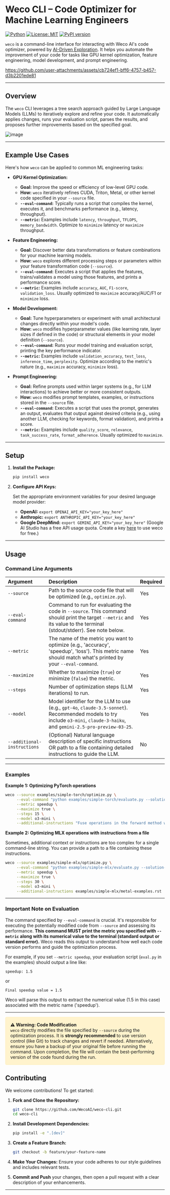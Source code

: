 # Weco CLI – Code Optimizer for Machine Learning Engineers

[![Python](https://img.shields.io/badge/Python-3.12.0-blue)](https://www.python.org)
[![License: MIT](https://img.shields.io/badge/License-MIT-green.svg)](LICENSE)
[![PyPI version](https://badge.fury.io/py/weco.svg)](https://badge.fury.io/py/weco)

`weco` is a command-line interface for interacting with Weco AI's code optimizer, powered by [AI-Driven Exploration](https://arxiv.org/abs/2502.13138). It helps you automate the improvement of your code for tasks like GPU kernel optimization, feature engineering, model development, and prompt engineering.

https://github.com/user-attachments/assets/cb724ef1-bff6-4757-b457-d3b2201ede81

---

## Overview

The `weco` CLI leverages a tree search approach guided by Large Language Models (LLMs) to iteratively explore and refine your code. It automatically applies changes, runs your evaluation script, parses the results, and proposes further improvements based on the specified goal.

![image](https://github.com/user-attachments/assets/a6ed63fa-9c40-498e-aa98-a873e5786509)

---

## Example Use Cases

Here's how `weco` can be applied to common ML engineering tasks:

*   **GPU Kernel Optimization:**
    *   **Goal:** Improve the speed or efficiency of low-level GPU code.
    *   **How:** `weco` iteratively refines CUDA, Triton, Metal, or other kernel code specified in your `--source` file.
    *   **`--eval-command`:** Typically runs a script that compiles the kernel, executes it, and benchmarks performance (e.g., latency, throughput).
    *   **`--metric`:** Examples include `latency`, `throughput`, `TFLOPS`, `memory_bandwidth`. Optimize to `minimize` latency or `maximize` throughput.

*   **Feature Engineering:**
    *   **Goal:** Discover better data transformations or feature combinations for your machine learning models.
    *   **How:** `weco` explores different processing steps or parameters within your feature transformation code (`--source`).
    *   **`--eval-command`:** Executes a script that applies the features, trains/validates a model using those features, and prints a performance score.
    *   **`--metric`:** Examples include `accuracy`, `AUC`, `F1-score`, `validation_loss`. Usually optimized to `maximize` accuracy/AUC/F1 or `minimize` loss.

*   **Model Development:**
    *   **Goal:** Tune hyperparameters or experiment with small architectural changes directly within your model's code.
    *   **How:** `weco` modifies hyperparameter values (like learning rate, layer sizes if defined in the code) or structural elements in your model definition (`--source`).
    *   **`--eval-command`:** Runs your model training and evaluation script, printing the key performance indicator.
    *   **`--metric`:** Examples include `validation_accuracy`, `test_loss`, `inference_time`, `perplexity`. Optimize according to the metric's nature (e.g., `maximize` accuracy, `minimize` loss).

*   **Prompt Engineering:**
    *   **Goal:** Refine prompts used within larger systems (e.g., for LLM interactions) to achieve better or more consistent outputs.
    *   **How:** `weco` modifies prompt templates, examples, or instructions stored in the `--source` file.
    *   **`--eval-command`:** Executes a script that uses the prompt, generates an output, evaluates that output against desired criteria (e.g., using another LLM, checking for keywords, format validation), and prints a score.
    *   **`--metric`:** Examples include `quality_score`, `relevance`, `task_success_rate`, `format_adherence`. Usually optimized to `maximize`.

---


## Setup

1.  **Install the Package:**

    ```bash
    pip install weco
    ```

2.  **Configure API Keys:**

    Set the appropriate environment variables for your desired language model provider:

    -   **OpenAI:** `export OPENAI_API_KEY="your_key_here"`
    -   **Anthropic:** `export ANTHROPIC_API_KEY="your_key_here"`
    -   **Google DeepMind:** `export GEMINI_API_KEY="your_key_here"` (Google AI Studio has a free API usage quota. Create a key [here](https://aistudio.google.com/apikey) to use weco for free.)

---

## Usage

### Command Line Arguments

| Argument                    | Description                                                                                                                                                              | Required |
| :-------------------------- | :----------------------------------------------------------------------------------------------------------------------------------------------------------------------- | :------- |
| `--source`                  | Path to the source code file that will be optimized (e.g., `optimize.py`).                                                                                               | Yes      |
| `--eval-command`            | Command to run for evaluating the code in `--source`. This command should print the target `--metric` and its value to the terminal (stdout/stderr). See note below. | Yes      |
| `--metric`                  | The name of the metric you want to optimize (e.g., 'accuracy', 'speedup', 'loss'). This metric name should match what's printed by your `--eval-command`.            | Yes      |
| `--maximize`                | Whether to maximize (`true`) or minimize (`false`) the metric.                                                                                                           | Yes      |
| `--steps`                   | Number of optimization steps (LLM iterations) to run.                                                                                                                    | Yes      |
| `--model`                   | Model identifier for the LLM to use (e.g., `gpt-4o`, `claude-3.5-sonnet`). Recommended models to try include `o3-mini`, `claude-3-haiku`, and `gemini-2.5-pro-preview-03-25`.        | Yes      |
| `--additional-instructions` | (Optional) Natural language description of specific instructions OR path to a file containing detailed instructions to guide the LLM.                                       | No       |

---
### Examples

**Example 1: Optimizing PyTorch operations**

```bash
weco --source examples/simple-torch/optimize.py \
     --eval-command "python examples/simple-torch/evaluate.py --solution-path examples/simple-torch/optimize.py --device mps" \
     --metric speedup \
     --maximize true \
     --steps 15 \
     --model o3-mini \
     --additional-instructions "Fuse operations in the forward method while ensuring the max float deviation remains small. Maintain the same format of the code."
```

**Example 2: Optimizing MLX operations with instructions from a file**

Sometimes, additional context or instructions are too complex for a single command-line string. You can provide a path to a file containing these instructions.

```bash
weco --source examples/simple-mlx/optimize.py \
     --eval-command "python examples/simple-mlx/evaluate.py --solution-path examples/simple-mlx/optimize.py" \
     --metric speedup \
     --maximize true \
     --steps 30 \
     --model o3-mini \
     --additional-instructions examples/simple-mlx/metal-examples.rst
```

---


### Important Note on Evaluation

The command specified by `--eval-command` is crucial. It's responsible for executing the potentially modified code from `--source` and assessing its performance. **This command MUST print the metric you specified with `--metric` along with its numerical value to the terminal (standard output or standard error).** Weco reads this output to understand how well each code version performs and guide the optimization process.

For example, if you set `--metric speedup`, your evaluation script (`eval.py` in the examples) should output a line like:

```
speedup: 1.5
```

or

```
Final speedup value = 1.5
```

Weco will parse this output to extract the numerical value (1.5 in this case) associated with the metric name ('speedup').

---



<div style="background-color: #fff3cd; border: 1px solid #ffeeba; padding: 15px; border-radius: 4px; margin-bottom: 15px;">
  <strong>⚠️ Warning: Code Modification</strong><br>
  <code>weco</code> directly modifies the file specified by <code>--source</code> during the optimization process. It is <strong>strongly recommended</strong> to use version control (like Git) to track changes and revert if needed. Alternatively, ensure you have a backup of your original file before running the command. Upon completion, the file will contain the best-performing version of the code found during the run.
</div>

## Contributing

We welcome contributions! To get started:

1.  **Fork and Clone the Repository:**
    ```bash
    git clone https://github.com/WecoAI/weco-cli.git
    cd weco-cli
    ```

2.  **Install Development Dependencies:**
    ```bash
    pip install -e ".[dev]"
    ```

3.  **Create a Feature Branch:**
    ```bash
    git checkout -b feature/your-feature-name
    ```

4.  **Make Your Changes:** Ensure your code adheres to our style guidelines and includes relevant tests.

5.  **Commit and Push** your changes, then open a pull request with a clear description of your enhancements.

---
